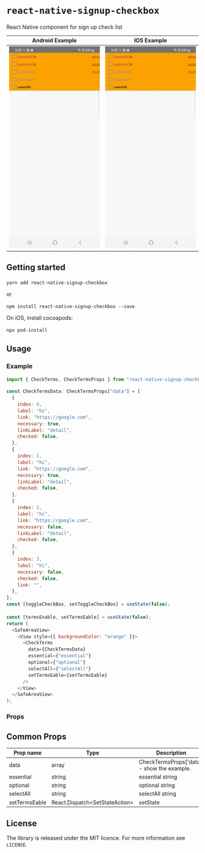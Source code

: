 # `react-native-signup-checkbox`

React Native component for sign up check list

|                 Android Example                  |                 IOS Example                  |
| :----------------------------------------------: | :------------------------------------------: |
| <img src="sample/android.gif" width="320"></img> | <img src="sample/ios.gif" width="320"></img> |

## Getting started

`yarn add react-native-signup-checkbox`

or

`npm install react-native-signup-checkbox --save`

On iOS, install cocoapods:

`npx pod-install`

## Usage

### Example

```javascript
import { CheckTerms, CheckTermsProps } from "react-native-signup-checkbox";
```

```javascript
const CheckTermsData: CheckTermsProps["data"] = [
  {
    index: 0,
    label: "hi",
    link: "https://google.com",
    necessary: true,
    linkLabel: "detail",
    checked: false,
  },
  {
    index: 1,
    label: "hi",
    link: "https://google.com",
    necessary: true,
    linkLabel: "detail",
    checked: false,
  },
  {
    index: 2,
    label: "hi",
    link: "https://google.com",
    necessary: false,
    linkLabel: "detail",
    checked: false,
  },
  {
    index: 3,
    label: "hi",
    necessary: false,
    checked: false,
    link: "",
  },
];
const [toggleCheckBox, setToggleCheckBox] = useState(false);

const [termsEnable, setTermsEable] = useState(false);
return (
  <SafeAreaView>
    <View style={{ backgroundColor: "orange" }}>
      <CheckTerms
        data={CheckTermsData}
        essential={"essential"}
        optional={"optional"}
        selectAll={"selectAll"}
        setTermsEable={setTermsEable}
      />
    </View>
  </SafeAreaView>
);
```

### Props

## Common Props

| Prop name     | Type                                    | Description                                 |
| ------------- | --------------------------------------- | ------------------------------------------- |
| data          | array                                   | CheckTermsProps['data'] - show the example. |
| essential     | string                                  | essential string                            |
| optional      | string                                  | optional string                             |
| selectAll     | string                                  | selectAll string                            |
| setTermsEable | React.Dispatch<SetStateAction<boolean>> | setState                                    |

## License

The library is released under the MIT licence. For more information see `LICENSE`.
